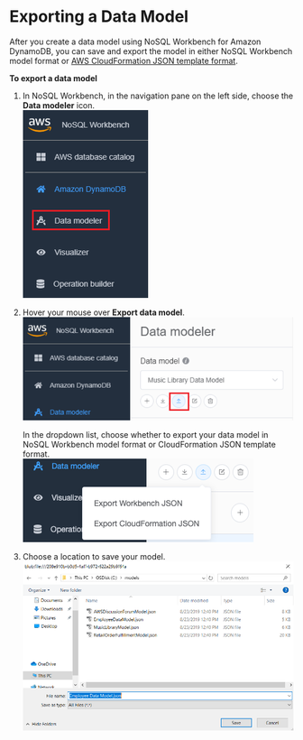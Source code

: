 # Exporting a Data Model<a name="workbench.Modeler.ExportModel"></a>

After you create a data model using NoSQL Workbench for Amazon DynamoDB, you can save and export the model in either NoSQL Workbench model format or [AWS CloudFormation JSON template format](https://docs.aws.amazon.com/AWSCloudFormation/latest/UserGuide/aws-resource-dynamodb-table.html)\.

**To export a data model**

1. In NoSQL Workbench, in the navigation pane on the left side, choose the **Data modeler** icon\.  
![\[Console screenshot showing the data modeler icon.\]](./images/DesignerChoose.png)

1. Hover your mouse over **Export data model**\.  
![\[Console screenshot showing the import model and export model button.\]](./images/DesignerExportModel.png)

   In the dropdown list, choose whether to export your data model in NoSQL Workbench model format or CloudFormation JSON template format\.  
![\[Console screenshot showing the export model format dropdown menu.\]](./images/DesignerExportModelDropdown.png)

1. Choose a location to save your model\.  
![\[Screenshot of file explorer with list of models.\]](./images/DesignerExportModelSave.png)